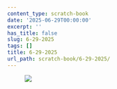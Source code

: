 ```yaml
---
content_type: scratch-book
date: '2025-06-29T00:00:00'
excerpt: ''
has_title: false
slug: 6-29-2025
tags: []
title: 6-29-2025
url_path: scratch-book/6-29-2025/
---
```


<figure>
<img src="https://mp1ewwuojwmnpxpy.public.blob.vercel-storage.com/media_1751321545352-TuDqrWsCORrbJdtDR1aAwIayVAQfWE.webp" class="ba b--light-gray bw2 br2" width="auto">
<figcaption></figcaption>
</figure>